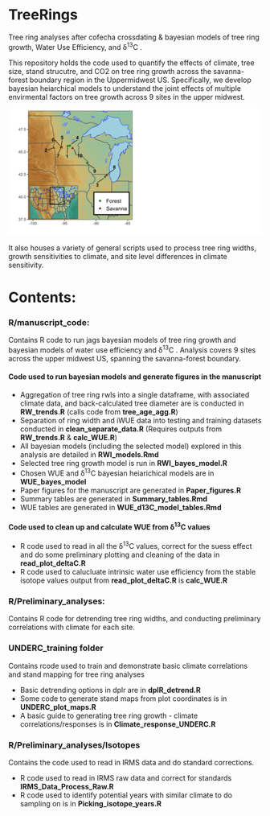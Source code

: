 # TreeRings
Tree ring analyses after cofecha crossdating & bayesian models of tree ring growth, Water Use Efficiency, and &delta;<sup>13</sup>C .

This repository holds the code used to quantify the effects of climate, tree size, stand strucutre, and CO2 on tree ring growth across the savanna-forest boundary region in the Uppermidwest US. Specifically, we develop bayesian heiarchical models to understand the joint effects of multiple envirmental factors on tree growth across 9 sites in the upper midwest. 

![Map of sites included in this analysis](images/site_map_general.png)

It also houses a variety of general scripts used to process tree ring widths, growth sensitivities to climate, and site level differences in climate sensitivity. 

# Contents:

### R/manuscript_code:
Contains R code to run jags bayesian models of tree ring growth  and bayesian models of water use efficiency and &delta;<sup>13</sup>C . Analysis covers 9 sites across the upper midwest US, spanning the savanna-forest boundary.

#### Code used to run bayesian models and generate figures in the manuscript

- Aggregation of tree ring rwls into a single dataframe, with associated climate data, and back-calculated tree diameter are is conducted in **RW_trends.R** (calls code from **tree_age_agg.R**)
- Separation of ring width and iWUE data into testing and training datasets conducted in **clean_separate_data.R** (Requires outputs from **RW_trends.R** & **calc_WUE.R**)
- All bayesian models (including the selected model) explored in this analysis are detailed in **RWI_models.Rmd** 
- Selected tree ring growth model is run in **RWI_bayes_model.R**
- Chosen WUE and &delta;<sup>13</sup>C bayesian heiarichical models are in **WUE_bayes_model**
- Paper figures for the manuscript are generated in **Paper_figures.R**
- Summary tables are generated in **Summary_tables.Rmd**
- WUE tables are generated in **WUE_d13C_model_tables.Rmd**

#### Code used to clean up and calculate WUE from &delta;<sup>13</sup>C  values
- R code used to read in all the &delta;<sup>13</sup>C  values, correct for the suess effect and do some  preliminary plotting and cleaning of the data in **read_plot_deltaC.R**
- R code used to calucluate intrinsic water use efficiency from the stable isotope values output from **read_plot_deltaC.R** is **calc_WUE.R**



### R/Preliminary_analyses:
Contains R code for detrending tree ring widths, and conducting preliminary correlations with climate for each site. 

### UNDERC_training folder
Contains rcode used to train and demonstrate basic climate correlations and stand mapping for tree ring analyses

- Basic detrending options in dplr are in **dplR_detrend.R**
- Some code to generate stand maps from plot coordinates is in **UNDERC_plot_maps.R**
- A basic guide to generating tree ring growth - climate correlations/responses is in **Climate_response_UNDERC.R**

### R/Preliminary_analyses/Isotopes
Contains the code used to read in IRMS data and do standard corrections.

- R code used to read in IRMS raw data and correct for standards **IRMS_Data_Process_Raw.R**
- R code used to identify potential years with similar climate to do sampling on is in **Picking_isotope_years.R**
